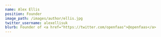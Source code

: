 ```yaml
---
name: Alex Ellis
position: Founder
image_path: /images/author/ellis.jpg
twitter_username: alexellisuk
blurb: Founder of <a href="https://twitter.com/openfaas">@openfaas</a>. Open Source <a href="https://twitter.com/vmware">@vmware</a>.
---
```

